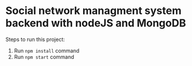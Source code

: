 # Social network managment system backend with nodeJS and MongoDB

Steps to run this project:

1. Run `npm install` command
2. Run `npm start` command
